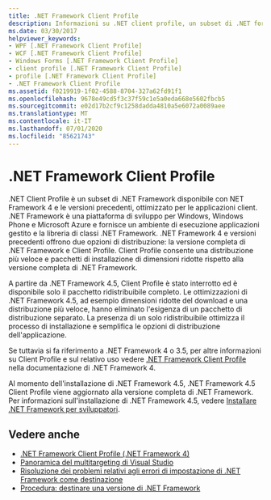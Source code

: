 ```yaml
---
title: .NET Framework Client Profile
description: Informazioni su .NET client profile, un subset di .NET fornito nella versione 4 e versioni precedenti di .NET.
ms.date: 03/30/2017
helpviewer_keywords:
- WPF [.NET Framework Client Profile]
- WCF [.NET Framework Client Profile]
- Windows Forms [.NET Framework Client Profile]
- client profile [.NET Framework Client Profile]
- profile [.NET Framework Client Profile]
- .NET Framework Client Profile
ms.assetid: f0219919-1f02-4588-8704-327a62fd91f1
ms.openlocfilehash: 9678e49cd5f3c37f59c1e5a0eda668e5602fbcb5
ms.sourcegitcommit: e02d17b2cf9c1258dadda4810a5e6072a0089aee
ms.translationtype: MT
ms.contentlocale: it-IT
ms.lasthandoff: 07/01/2020
ms.locfileid: "85621743"
---
```

# <a name="net-framework-client-profile"></a>.NET Framework Client Profile
.NET Client Profile è un subset di .NET Framework disponibile con NET Framework 4 e le versioni precedenti, ottimizzato per le applicazioni client. .NET Framework è una piattaforma di sviluppo per Windows, Windows Phone e Microsoft Azure e fornisce un ambiente di esecuzione applicazioni gestito e la libreria di classi .NET Framework. .NET Framework 4 e versioni precedenti offrono due opzioni di distribuzione: la versione completa di .NET Framework e Client Profile. Client Profile consente una distribuzione più veloce e pacchetti di installazione di dimensioni ridotte rispetto alla versione completa di .NET Framework.  
  
 A partire da .NET Framework 4.5, Client Profile è stato interrotto ed è disponibile solo il pacchetto ridistribuibile completo. Le ottimizzazioni di .NET Framework 4.5, ad esempio dimensioni ridotte del download e una distribuzione più veloce, hanno eliminato l'esigenza di un pacchetto di distribuzione separato. La presenza di un solo ridistribuibile ottimizza il processo di installazione e semplifica le opzioni di distribuzione dell'applicazione.  
  
 Se tuttavia si fa riferimento a .NET Framework 4 o 3.5, per altre informazioni su Client Profile e sul relativo uso vedere [.NET Framework Client Profile](https://docs.microsoft.com/previous-versions/dotnet/netframework-4.0/cc656912%28v=vs.100%29) nella documentazione di .NET Framework 4.  
  
 Al momento dell'installazione di .NET Framework 4.5, .NET Framework 4.5 Client Profile viene aggiornato alla versione completa di .NET Framework. Per informazioni sull'installazione di .NET Framework 4.5, vedere [Installare .NET Framework per sviluppatori](../install/guide-for-developers.md).  
  
## <a name="see-also"></a>Vedere anche

- [.NET Framework Client Profile (.NET Framework 4)](https://docs.microsoft.com/previous-versions/dotnet/netframework-4.0/cc656912%28v=vs.100%29)
- [Panoramica del multitargeting di Visual Studio](/visualstudio/ide/visual-studio-multi-targeting-overview)
- [Risoluzione dei problemi relativi agli errori di impostazione di .NET Framework come destinazione](/visualstudio/msbuild/troubleshooting-dotnet-framework-targeting-errors)
- [Procedura: destinare una versione di .NET Framework](/visualstudio/ide/visual-studio-multi-targeting-overview)
